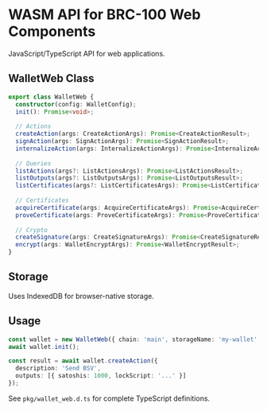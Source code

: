 # WASM API for BRC-100 Web Components

JavaScript/TypeScript API for web applications.

## WalletWeb Class

```typescript
export class WalletWeb {
  constructor(config: WalletConfig);
  init(): Promise<void>;
  
  // Actions
  createAction(args: CreateActionArgs): Promise<CreateActionResult>;
  signAction(args: SignActionArgs): Promise<SignActionResult>;
  internalizeAction(args: InternalizeActionArgs): Promise<InternalizeActionResult>;
  
  // Queries
  listActions(args?: ListActionsArgs): Promise<ListActionsResult>;
  listOutputs(args?: ListOutputsArgs): Promise<ListOutputsResult>;
  listCertificates(args?: ListCertificatesArgs): Promise<ListCertificatesResult>;
  
  // Certificates
  acquireCertificate(args: AcquireCertificateArgs): Promise<AcquireCertificateResult>;
  proveCertificate(args: ProveCertificateArgs): Promise<ProveCertificateResult>;
  
  // Crypto
  createSignature(args: CreateSignatureArgs): Promise<CreateSignatureResult>;
  encrypt(args: WalletEncryptArgs): Promise<WalletEncryptResult>;
}
```

## Storage

Uses IndexedDB for browser-native storage.

## Usage

```typescript
const wallet = new WalletWeb({ chain: 'main', storageName: 'my-wallet' });
await wallet.init();

const result = await wallet.createAction({
  description: 'Send BSV',
  outputs: [{ satoshis: 1000, lockScript: '...' }]
});
```

See `pkg/wallet_web.d.ts` for complete TypeScript definitions.
